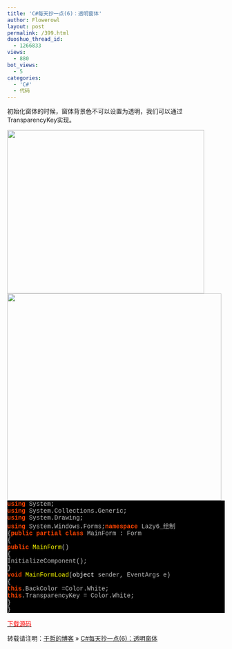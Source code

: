 ```yaml
---
title: 'C#每天抄一点(6)：透明窗体'
author: Flowerowl
layout: post
permalink: /399.html
duoshuo_thread_id:
  - 1266833
views:
  - 880
bot_views:
  - 5
categories:
  - 'C#'
  - 代码
---
```

初始化窗体的时候，窗体背景色不可以设置为透明，我们可以通过TransparencyKey实现。

<img class="aligncenter size-full wp-image-400" title="Lazynight | 夜阑" src="http://lazynight.me/wp-content/uploads/2011/10/20111008213014.jpg" alt="" width="456" height="378" />

<img class="aligncenter size-full wp-image-401" title="Lazynight | 夜阑" src="http://lazynight.me/wp-content/uploads/2011/10/20111008213227.jpg" alt="" width="496" height="479" />

<div class="source" style="font-family: '[object HTMLOptionElement]', Consolas, 'Lucida Console', 'Courier New'; color: #c0c0c0; background-color: #000000;">
  <span style="color: #ff4400; font-weight: bold;">using</span> <span style="color: #c0c0c0;">System</span>;<br /> <span style="color: #ff4400; font-weight: bold;">using</span> <span style="color: #c0c0c0;">System.Collections.Generic</span>;<br /> <span style="color: #ff4400; font-weight: bold;">using</span> <span style="color: #c0c0c0;">System.Drawing</span>;<br /> <span style="color: #ff4400; font-weight: bold;">using</span> <span style="color: #c0c0c0;">System.Windows.Forms</span>;<span style="color: #ff4400; font-weight: bold;">namespace</span> <span style="color: #c0c0c0;">Lazy6_</span><span style="color: #c0c0c0;">绘制</span><br /> <span style="color: #c0c0c0;">{</span><span style="color: #ff4400; font-weight: bold;">public</span> <span style="color: #ff4400; font-weight: bold;">partial</span> <span style="color: #ff4400; font-weight: bold;">class</span> <span style="color: #c0c0c0;">MainForm</span> <span style="color: #c0c0c0;">:</span> <span style="color: #c0c0c0;">Form</span><br /> <span style="color: #c0c0c0;">{</span><br /> <span style="color: #ff4400; font-weight: bold;">public</span> <span style="color: #ffff00;">MainForm</span>()<br /> <span style="color: #c0c0c0;">{</span><br /> <span style="color: #c0c0c0;">InitializeComponent</span>();<br /> <span style="color: #c0c0c0;">}</span><br /> <span style="color: #ff4400; font-weight: bold;">void</span> <span style="color: #ffff00;">MainFormLoad</span>(<span style="color: #ffffff;">object</span> <span style="color: #c0c0c0;">sender</span><span style="color: #c0c0c0;">,</span> <span style="color: #c0c0c0;">EventArgs</span> <span style="color: #c0c0c0;">e</span>)<br /> <span style="color: #c0c0c0;">{</span><br /> <span style="color: #ff4400; font-weight: bold;">this</span><span style="color: #c0c0c0;">.</span><span style="color: #c0c0c0;">BackColor</span> <span style="color: #c0c0c0;">=</span><span style="color: #c0c0c0;">Color</span><span style="color: #c0c0c0;">.</span><span style="color: #c0c0c0;">White</span>;<br /> <span style="color: #ff4400; font-weight: bold;">this</span><span style="color: #c0c0c0;">.</span><span style="color: #c0c0c0;">TransparencyKey</span> <span style="color: #c0c0c0;">=</span> <span style="color: #c0c0c0;">Color</span><span style="color: #c0c0c0;">.</span><span style="color: #c0c0c0;">White</span>;<br /> <span style="color: #c0c0c0;">}</span><br /> <span style="color: #c0c0c0;">}</span></p>
</div>

<span style="color: #ff0000;"><a href="http://www.qiannao.com/default.jsp;jsessionid=558BE4A2ADD59CB8BCF2ED9E0CBBE962" target="_blank"><span style="color: #ff0000;">下载源码</span></a></span>

转载请注明：[于哲的博客][1] &raquo; [C#每天抄一点(6)：透明窗体][2]

 [1]: http://lazynight.me
 [2]: http://lazynight.me/399.html